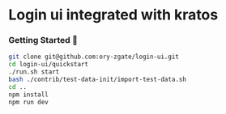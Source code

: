 # Login ui integrated with kratos

### Getting Started 🚀

```sh
git clone git@github.com:ory-zgate/login-ui.git
cd login-ui/quickstart
./run.sh start
bash ./contrib/test-data-init/import-test-data.sh
cd ..
npm install
npm run dev
```


